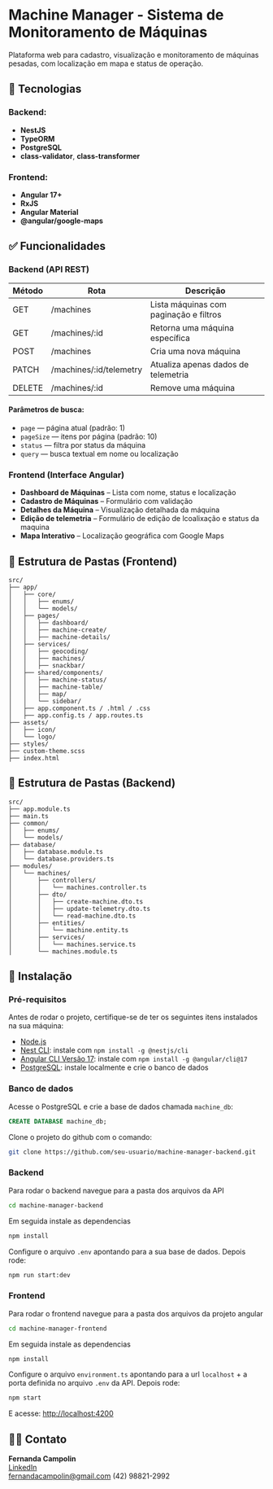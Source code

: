 # Machine Manager - Sistema de Monitoramento de Máquinas

Plataforma web para cadastro, visualização e monitoramento de máquinas pesadas, com localização em mapa e status de operação.

## 🔧 Tecnologias

### Backend:
- **NestJS**
- **TypeORM**
- **PostgreSQL**
- **class-validator**, **class-transformer**

### Frontend:
- **Angular 17+**
- **RxJS**
- **Angular Material**
- **@angular/google-maps**


## ✅ Funcionalidades

### Backend (API REST)

| Método | Rota                     | Descrição                                |
|--------|--------------------------|-------------------------------------------|
| GET    | /machines                | Lista máquinas com paginação e filtros    |
| GET    | /machines/:id            | Retorna uma máquina específica            |
| POST   | /machines                | Cria uma nova máquina                     |
| PATCH  | /machines/:id/telemetry  | Atualiza apenas dados de telemetria       |
| DELETE | /machines/:id            | Remove uma máquina                        |

#### Parâmetros de busca:
- `page` — página atual (padrão: 1)
- `pageSize` — itens por página (padrão: 10)
- `status` — filtra por status da máquina
- `query` — busca textual em nome ou localização

### Frontend (Interface Angular)

- **Dashboard de Máquinas** – Lista com nome, status e localização
- **Cadastro de Máquinas** – Formulário com validação
- **Detalhes da Máquina** – Visualização detalhada da máquina
- **Edição de telemetria** – Formulário de edição de lcoalixação e status da maquina
- **Mapa Interativo** – Localização geográfica com Google Maps


## 📁 Estrutura de Pastas (Frontend)

```
src/
├── app/
│   ├── core/
│   │   ├── enums/
│   │   └── models/
│   ├── pages/
│   │   ├── dashboard/
│   │   ├── machine-create/
│   │   ├── machine-details/
│   ├── services/
│   │   ├── geocoding/
│   │   ├── machines/
│   │   ├── snackbar/
│   ├── shared/components/
│   │   ├── machine-status/
│   │   ├── machine-table/
│   │   ├── map/
│   │   └── sidebar/
│   ├── app.component.ts / .html / .css
│   ├── app.config.ts / app.routes.ts
├── assets/
│   ├── icon/
│   └── logo/
├── styles/
├── custom-theme.scss
├── index.html
```

## 📁 Estrutura de Pastas (Backend)

```
src/
├── app.module.ts
├── main.ts
├── common/                         
│   ├── enums/
│   └── models/
├── database/
│   ├── database.module.ts
│   └── database.providers.ts
├── modules/
│   └── machines/
│       ├── controllers/
│       │   └── machines.controller.ts
│       ├── dto/
│       │   ├── create-machine.dto.ts
│       │   ├── update-telemetry.dto.ts
│       │   └── read-machine.dto.ts
│       ├── entities/
│       │   └── machine.entity.ts
│       ├── services/
│       │   └── machines.service.ts
│       └── machines.module.ts
```



## 🚀 Instalação

### Pré-requisitos

Antes de rodar o projeto, certifique-se de ter os seguintes itens instalados na sua máquina:

- [Node.js](https://nodejs.org/)
- [Nest CLI](https://docs.nestjs.com/cli/overview): instale com `npm install -g @nestjs/cli`
- [Angular CLI Versão 17](https://angular.dev/tools/cli/setup-local): instale com `npm install -g @angular/cli@17`
- [PostgreSQL](https://www.postgresql.org/download/): instale localmente e crie o banco de dados

### Banco de dados

Acesse o PostgreSQL e crie a base de dados chamada `machine_db`:

```sql
CREATE DATABASE machine_db;
```

Clone o projeto do github com o comando:

```bash
git clone https://github.com/seu-usuario/machine-manager-backend.git
```

### Backend
Para rodar o backend navegue para a pasta dos arquivos da API
```bash
cd machine-manager-backend
```

Em seguida instale as dependencias
```bash
npm install
```
Configure o arquivo `.env` apontando para a sua base de dados. Depois rode:
```bash
npm run start:dev
```

### Frontend
Para rodar o frontend navegue para a pasta dos arquivos da projeto angular
```bash
cd machine-manager-frontend
```

Em seguida instale as dependencias
```bash
npm install
```
Configure o arquivo `environment.ts` apontando para a url `localhost` + a porta definida no arquivo `.env` da API. Depois rode:
```bash
npm start
```

E acesse: [http://localhost:4200](http://localhost:4200)



## 👩‍💻 Contato

**Fernanda Campolin**  
[LinkedIn](https://linkedin.com/in/fernanda-campolin)  
fernandacampolin@gmail.com
(42) 98821-2992
